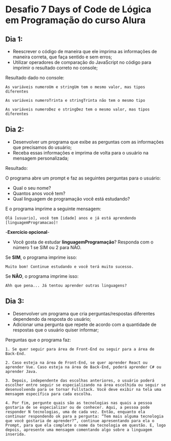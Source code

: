# Desafio 7 Days of Code de Lógica em Programação do curso Alura
## Dia 1:

- Reescrever o código de  maneira que ele imprima as informações de maneira correta, que faça sentido e sem erros;
- Utilizar operadores de comparação do JavaScript no código para imprimir o resultado correto no console;

Resultado dado no console:
```
As variáveis numeroUm e stringUm tem o mesmo valor, mas tipos diferentes

As variáveis numeroTrinta e stringTrinta não tem o mesmo tipo

As variáveis numeroDez e stringDez tem o mesmo valor, mas tipos diferentes
```

## Dia 2:

- Desenvolver um programa que exibe as perguntas com as informações que precisamos do usuário;
- Receba essas informações e imprima de volta para o usuário na mensagem personalizada;

Resultado: 

O programa abre um prompt e faz as seguintes perguntas para o usuário:

- Qual o seu nome?
- Quantos anos você tem?
- Qual linguagem de programação você está estudando?

E o programa imprime a seguinte mensagem:
```
Olá [usuario], você tem [idade] anos e já está aprendendo [linguagemProgramacao]!
```

-**Exercício opcional**-

- Você gosta de estudar **linguagemProgramação**? Responda com o número 1 se SIM ou 2 para NÃO.

Se **SIM**, o programa imprime isso:
```
Muito bom! Continue estudando e você terá muito sucesso.
```

Se **NÃO**, o programa imprime isso:
```
Ahh que pena... Já tentou aprender outras linguagens?
```

## Dia 3:

- Desenvolver um programa que cria perguntas/respostas diferentes dependendo da resposta do usuário;
- Adicionar uma pergunta que repete de acordo com a quantidade de respostas que o usuário quiser informar;

Perguntas que o programa faz:
```
1. Se quer seguir para área de Front-End ou seguir para a área de Back-End.

2. Caso esteja na área de Front-End, se quer aprender React ou aprender Vue. Caso esteja na área de Back-End, poderá aprender C# ou aprender Java.

3. Depois, independente das escolhas anteriores, o usuário poderá escolher entre seguir se especializando na área escolhida ou seguir se desenvolvendo para se tornar Fullstack. Você deve exibir na tela uma mensagem específica para cada escolha.

4. Por fim, pergunte quais são as tecnologias nas quais a pessoa gostaria de se especializar ou de conhecer. Aqui, a pessoa pode responder N tecnologias, uma de cada vez. Então, enquanto ela continuar respondendo ok para a pergunta: “Tem mais alguma tecnologia que você gostaria de aprender?”, continue apresentando para ela o Prompt, para que ela complete o nome da tecnologia em questão. E, logo depois, apresente uma mensagem comentando algo sobre a linguagem inserida.
```